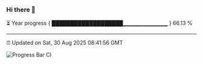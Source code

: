 ### Hi there 👋

⏳ Year progress { ███████████████████▁▁▁▁▁▁▁▁▁▁▁ } 66.13 %

---

⏰ Updated on Sat, 30 Aug 2025 08:41:56 GMT

![Progress Bar CI](https://github.com/IshwaranRudhara/GIT-ACTION/workflows/Progress%20Bar%20CI/badge.svg)
